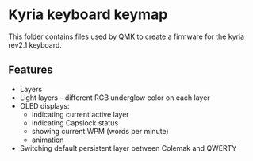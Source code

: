 # Kyria keyboard keymap

This folder contains files used by [QMK](https://qmk.fm) to create a firmware for the [kyria](https://blog.splitkb.com/blog/introducing-the-kyria) rev2.1 keyboard.

## Features

-   Layers
-   Light layers - different RGB underglow color on each layer
-   OLED displays:
    -   indicating current active layer
    -   indicating Capslock status
    -   showing current WPM (words per minute)
    -   animation
-   Switching default persistent layer between Colemak and QWERTY
